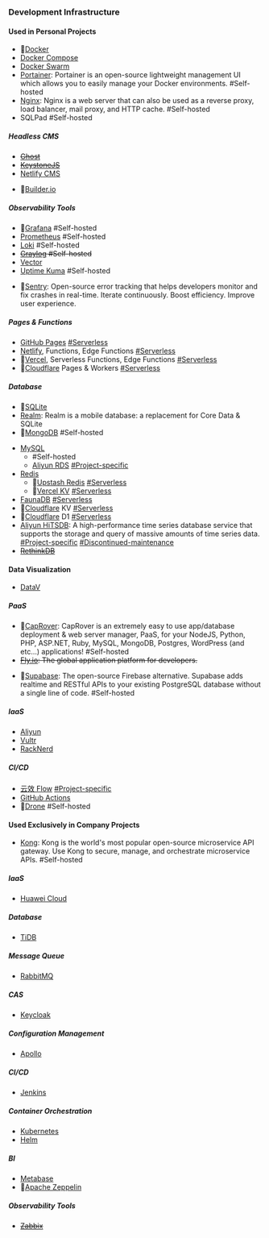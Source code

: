 ### Development Infrastructure

#### Used in Personal Projects

- 🌟[Docker](https://www.docker.com/)
- [Docker Compose](https://docs.docker.com/compose/)
- [Docker Swarm](https://docs.docker.com/engine/swarm/)
- [Portainer](https://www.portainer.io/): Portainer is an open-source lightweight management UI which allows you to easily manage your Docker environments. #Self-hosted
- [Nginx](https://www.nginx.com/): Nginx is a web server that can also be used as a reverse proxy, load balancer, mail proxy, and HTTP cache. #Self-hosted
- SQLPad #Self-hosted

##### Headless CMS

- ~~[Ghost](https://www.ghost.org/)~~
- ~~[KeystoneJS](https://www.keystonejs.com/)~~
- [Netlify CMS](https://v1.netlifycms.org/)
<!-- - 👀[Strapi](https://www.strapi.io/) -->
- 👀[Builder.io](https://www.builder.io/)

##### Observability Tools

- 🌟[Grafana](https://grafana.com/) #Self-hosted
- [Prometheus](https://prometheus.io/) #Self-hosted
- [Loki](https://grafana.com/loki) #Self-hosted
- ~~[Graylog](https://graylog.org/) #Self-hosted~~
- [Vector](https://www.vector.dev/)
- [Uptime Kuma](https://uptime.kuma.pet/) #Self-hosted
<!-- - ~~[New Relic](https://www.newrelic.com/)~~ -->
- 👀[Sentry](https://www.sentry.io/): Open-source error tracking that helps developers monitor and fix crashes in real-time. Iterate continuously. Boost efficiency. Improve user experience.

##### Pages & Functions

- [GitHub Pages](https://pages.github.com/) [#Serverless]()
- [Netlify](https://www.netlify.com/), Functions, Edge Functions [#Serverless]()
- 👀[Vercel](https://vercel.com/), Serverless Functions, Edge Functions [#Serverless]()
- 🌟[Cloudflare](https://www.cloudflare.com/) Pages & Workers [#Serverless]()

##### Database

- 🌟[SQLite](https://www.sqlite.org/)
- [Realm](https://www.realm.io/): Realm is a mobile database: a replacement for Core Data & SQLite
- 🌟[MongoDB](https://www.mongodb.com/) #Self-hosted
<!-- - [PostgreSQL](https://www.postgresql.org/)   #Self-hosted -->
- [MySQL](https://www.mysql.com/)
  - #Self-hosted
  - [Aliyun RDS](https://www.aliyun.com/product/rds) [#Project-specific]()
- [Redis](https://www.redis.io/)
  - 👀[Upstash Redis](https://www.upstash.com/redis/) [#Serverless]()
  - 👀[Vercel KV]() [#Serverless]()
- [FaunaDB](https://www.fauna.com/) [#Serverless]()
- 👀[Cloudflare](https://wwww.cloudflare.com/) KV [#Serverless]()
- 👀[Cloudflare](https://www.cloudflare.com/) D1 [#Serverless]()
- [Aliyun HiTSDB](https://www.aliyun.com/product/hitsdb): A high-performance time series database service that supports the storage and query of massive amounts of time series data. [#Project-specific]() [#Discontinued-maintenance]()
- ~~[RethinkDB](https://www.rethinkdb.com/)~~

#### Data Visualization

- [DataV](https://www.alibabacloud.com/product/datav)
<!-- - [AntV](https://antv.vision/zh) -->

##### PaaS

<!-- - [Dokku](https://www.dokku.com/)  #Self-hosted #aPaas -->

- 👀[CapRover](https://www.caprover.com/): CapRover is an extremely easy to use app/database deployment & web server manager, PaaS, for your NodeJS, Python, PHP, ASP.NET, Ruby, MySQL, MongoDB, Postgres, WordPress (and etc...) applications! #Self-hosted
- ~~[Fly.io](https://www.fly.io/): The global application platform for developers.~~
<!-- - [Render](https://www.render.com/): Render is a unified platform to build and run all your apps and websites with free SSL, global CDN, private networks, and auto deploys from Git. -->
- 👀[Supabase](https://www.supabase.io/): The open-source Firebase alternative. Supabase adds realtime and RESTful APIs to your existing PostgreSQL database without a single line of code. #Self-hosted

##### IaaS

<!-- - [DigitalOcean](https://www.digitalocean.com/) -->

- [Aliyun](https://www.aliyun.com/)
- [Vultr](https://www.vultr.com/)
- [RackNerd](https://www.racknerd.com/)

##### CI/CD

- [云效 Flow](https://www.alibabacloud.com/zh/product/apsara-deveops/flow) [#Project-specific]()
- [GitHub Actions](https://github.com/features/actions)
- 👀[Drone](https://www.drone.io/) #Self-hosted

#### Used Exclusively in Company Projects

- [Kong](https://www.konghq.com/): Kong is the world's most popular open-source microservice API gateway. Use Kong to secure, manage, and orchestrate microservice APIs. #Self-hosted

##### IaaS

- [Huawei Cloud](https://www.huaweicloud.com/)

##### Database

- [TiDB](https://www.pingcap.com/)

##### Message Queue

- [RabbitMQ](https://www.rabbitmq.com/)

##### CAS

- [Keycloak](https://www.keycloak.org/)

##### Configuration Management

- [Apollo](https://www.apolloconfig.com/)

##### CI/CD

- [Jenkins](https://www.jenkins.io/)

##### Container Orchestration

- [Kubernetes](https://www.kubernetes.io/)
- [Helm](https://www.helm.sh/)

<!-- ##### Big Data -->

<!-- - [Sqoop](https://sqoop.apache.org/) -->
<!-- - [Flume](https://flume.apache.org/) -->
<!-- - [Kettle](https://www.hitachivantara.com/en-us/products/data-management-analytics/pentaho-platform.html) -->

<!-- - [StreamSets](https://streamsets.com/) -->
<!-- - [Oozie](https://oozie.apache.org/) -->
<!-- - [Airflow](https://airflow.apache.org/)
- [Azkaban](https://azkaban.github.io/)
- [Kafka](https://www.apache.org/kafka/)
- [Spark](https://www.apache.org/spark/)
- [Flink](https://www.apache.org/flink/)
- [Hadoop](https://www.apache.org/hadoop/)
- [Hive](https://www.apache.org/hive/)
- [HBase](https://www.apache.org/hbase/)
- [Phoenix](https://phoenix.apache.org/)
- [Kylin](https://kylin.apache.org/)
- [Druid](https://www.druid.io/)
- [Elasticsearch](https://www.elastic.co/)
- [ClickHouse](https://clickhouse.tech/)
- [Presto](https://www.prestodb.io/) -->

##### BI

<!-- - [Superset](https://superset.apache.org/) -->
<!-- - [Redash](https://redash.io/) -->
<!-- - [Tableau](https://www.tableau.com/) -->
<!-- - [Power BI](https://powerbi.microsoft.com/) -->
<!-- - [FineBI](https://www.finebi.com/) -->

- [Metabase](https://www.metabase.com/)
- 👀[Apache Zeppelin](https://zeppelin.apache.org/)

<!--
##### Jumpserver

- [Jumpserver](https://www.jumpserver.org/) -->

##### Observability Tools

- ~~[Zabbix](https://www.zabbix.com/)~~
